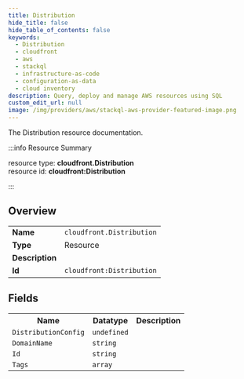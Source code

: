 ```yaml
---
title: Distribution
hide_title: false
hide_table_of_contents: false
keywords:
  - Distribution
  - cloudfront
  - aws
  - stackql
  - infrastructure-as-code
  - configuration-as-data
  - cloud inventory
description: Query, deploy and manage AWS resources using SQL
custom_edit_url: null
image: /img/providers/aws/stackql-aws-provider-featured-image.png
---
```

The Distribution resource documentation.

:::info Resource Summary

<div class="row">
<div class="providerDocColumn">
<span>resource type:&nbsp;<b>cloudfront.Distribution</b></span><br />
<span>resource id:&nbsp;<b>cloudfront:Distribution</b></span><br />
</div>
</div>

:::

## Overview
<table><tbody>
<tr><td><b>Name</b></td><td><code>cloudfront.Distribution</code></td></tr>
<tr><td><b>Type</b></td><td>Resource</td></tr>
<tr><td><b>Description</b></td><td></td></tr>
<tr><td><b>Id</b></td><td><code>cloudfront:Distribution</code></td></tr>
</tbody></table>

## Fields
<table><tbody>
<tr><th>Name</th><th>Datatype</th><th>Description</th></tr>
<tr><td><code>DistributionConfig</code></td><td><code>undefined</code></td><td></td></tr><tr><td><code>DomainName</code></td><td><code>string</code></td><td></td></tr><tr><td><code>Id</code></td><td><code>string</code></td><td></td></tr><tr><td><code>Tags</code></td><td><code>array</code></td><td></td></tr>
</tbody></table>